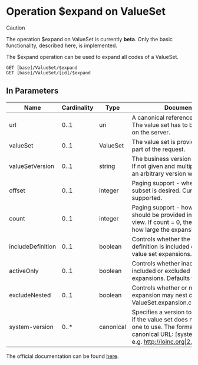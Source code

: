 # Operation \$expand on ValueSet

> [!CAUTION]
> The operation \$expand on ValueSet is currently **beta**. Only the basic functionality, described here, is
> implemented.

The \$expand operation can be used to expand all codes of a ValueSet.

```
GET [base]/ValueSet/$expand
GET [base]/ValueSet/[id]/$expand
```

## In Parameters

| Name              | Cardinality | Type      | Documentation                                                                                                                                                                                 |
|-------------------|-------------|-----------|-----------------------------------------------------------------------------------------------------------------------------------------------------------------------------------------------|
| url               | 0..1        | uri       | A canonical reference to a value set. The value set has to be already stored on the server.                                                                                                   |
| valueSet          | 0..1        | ValueSet  | The value set is provided directly as part of the request.                                                                                                                                    |
| valueSetVersion   | 0..1        | string    | The business version of the value set. If not given and multiple versions exist, an arbitrary version will be chosen.                                                                         | 
| offset            | 0..1        | integer   | Paging support - where to start if a subset is desired. Currently only 0 is supported.                                                                                                        | 
| count             | 0..1        | integer   | Paging support - how many codes should be provided in a partial page view. If count = 0, the client is asking how large the expansion is.                                                     | 
| includeDefinition | 0..1        | boolean   | Controls whether the value set definition is included or excluded in value set expansions. Defaults to false.                                                                                 | 
| activeOnly        | 0..1        | boolean   | Controls whether inactive concepts are included or excluded in value set expansions. Defaults to true.                                                                                        | 
| excludeNested     | 0..1        | boolean   | Controls whether or not the value set expansion may nest codes or not (i.e. ValueSet.expansion.contains.contains).                                                                            | 
| system-version    | 0..*        | canonical | Specifies a version to use for a system, if the value set does not specify which one to use. The format is the same as a canonical URL: \[system\]\|\[version\] - e.g. http://loinc.org\|2.56 | 

The official documentation can be found [here][1].

[1]: <http://hl7.org/fhir/R4/valueset-operation-expand.html>
